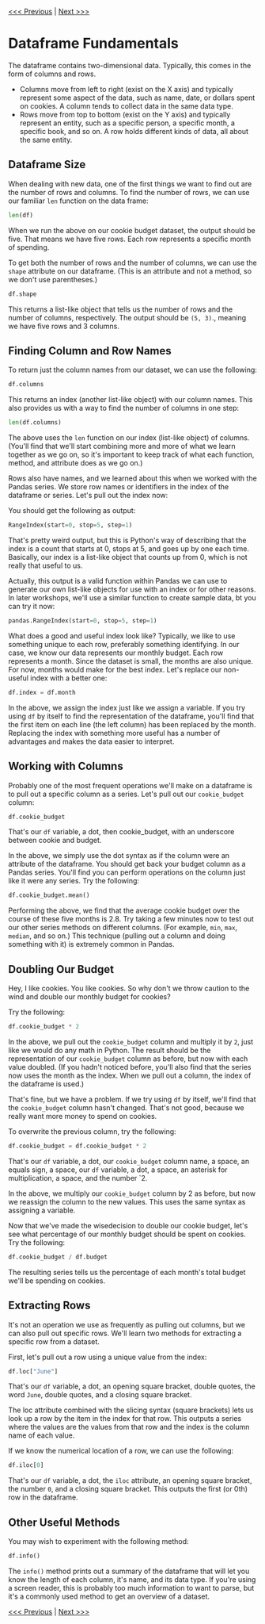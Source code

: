 [<<< Previous](creating_dataframe.md) | [Next >>>](synthesis.md)

# Dataframe Fundamentals

The dataframe contains two-dimensional data. Typically, this comes in the form of columns and rows. 

- Columns move from left to right (exist on the X axis) and typically represent some aspect of the data, such as name, date, or dollars spent on cookies. A column tends to collect data in the same data type.
- Rows move from top to bottom (exist on the Y axis) and typically represent an entity, such as a specific person, a specific month, a specific book, and so on. A row holds different kinds of data, all about the same entity.

## Dataframe Size

When dealing with new data, one of the first things we want to find out are the number of rows and columns. To find the number of rows, we can use our familiar `len` function on the data frame:

```python
len(df)
```

When we run the above on our cookie budget dataset, the output should be five. That means we have five rows. Each row represents a specific month of spending.

To get both the number of rows and the number of columns, we can use the `shape` attribute on our dataframe. (This is an attribute and not a method, so we don't use parentheses.)

```python
df.shape
```

This returns a list-like object that tells us the number of rows and the number of columns, respectively. The output should be `(5, 3)`., meaning we have five rows and 3 columns.

## Finding Column and Row Names

To return just the column names from our dataset, we can use the following:

```python
df.columns
```

This returns an index (another list-like object) with our column names. This also provides us with a way to find the number of columns in one step:

```python
len(df.columns)
```

The above uses the `len` function on our index (list-like object) of columns. (You'll find that we'll start combining more and more of what we learn together as we go on, so it's important to keep track of what each function, method, and attribute does as we go on.)

Rows also have names, and we learned about this when we worked with the Pandas series. We store row names or identifiers in the index of the dataframe or series. Let's pull out the index now:

You should get the following as output:

```python
RangeIndex(start=0, stop=5, step=1)
```

That's pretty weird output, but this is Python's way of describing that the index is a count that starts at 0, stops at 5, and goes up by one each time. Basically, our index is a list-like object that counts up from 0, which is not really that useful to us.

Actually, this output is a valid function within Pandas we can use to generate our own list-like objects for use with an index or for other reasons. In later workshops, we'll use a similar function to create sample data, bt you can try it now:

```python
pandas.RangeIndex(start=0, stop=5, step=1)
```

What does a good and useful index look like? Typically, we like to use something unique to each row, preferably something identifying. In our case, we know our data represents our monthly budget. Each row represents a month. Since the dataset is small, the months are also unique. For now, months would make for the best index. Let's replace our non-useful index with a better one:

```python
df.index = df.month
```

In the above, we assign the index just like we assign a variable. If you try using `df` by itself to find the representation of the dataframe, you'll find that the first item on each line (the left column) has been replaced by the month. Replacing the index with something more useful has a number of advantages and makes the data easier to interpret.

## Working with Columns

Probably one of the most frequent operations we'll make on a dataframe is to pull out a specific column as a series. Let's pull out our `cookie_budget` column:

```python
df.cookie_budget
```

That's our `df` variable, a dot, then cookie_budget, with an underscore between cookie and budget.

In the above, we simply use the dot syntax as if the column were an attribute of the dataframe. You should get back your budget column as a Pandas series. You'll find you can perform operations on the column just like it were any series. Try the following:

```python
df.cookie_budget.mean()
```

Performing the above, we find that the average cookie budget over the course of these five months is 2.8. Try taking a few minutes now to test out our other series methods on different columns. (For example, `min`, `max`, `median`, and so on.) This technique (pulling out a column and doing something with it) is extremely common in Pandas.

## Doubling Our Budget

Hey, I like cookies. You like cookies. So why don't we throw caution to the wind and double our monthly budget for cookies?

Try the following:

```python
df.cookie_budget * 2
```

In the above, we pull out the `cookie_budget` column and multiply it by `2`, just like we would do any math in Python. The result should be the representation of our `cookie_budget` column as before, but now with each value doubled. (If you hadn't noticed before, you'll also find that the series now uses the month as the index. When we pull out a column, the index of the dataframe is used.)

That's fine, but we have a problem. If we try using `df` by itself, we'll find that the `cookie_budget` column hasn't changed. That's not good, because we really want more money to spend on cookies.

To overwrite the previous column, try the following:

```python
df.cookie_budget = df.cookie_budget * 2
```

That's our `df` variable, a dot, our `cookie_budget` column name, a space, an equals sign, a space, our `df` variable, a dot, a space, an asterisk for multiplication, a space, and the number `2.

In the above, we multiply our `cookie_budget` column by 2 as before, but now we reassign the column to the new values. This uses the same syntax as assigning a variable. 

Now that we've made the wisedecision to double our cookie budget, let's see what percentage of our monthly budget should be spent on cookies. Try the following:

```python
df.cookie_budget / df.budget
```
The resulting series tells us the percentage of each month's total budget we'll be spending on cookies.

## Extracting Rows

It's not an operation we use as frequently as pulling out columns, but we can also pull out specific rows. We'll learn two methods for extracting a specific row from a dataset.

First, let's pull out a row using a unique value from the index:

```python
df.loc["June"]
```
That's our `df` variable, a dot, an opening square bracket, double quotes, the word `June`, double quotes, and a closing square bracket.

The loc attribute combined with the slicing syntax (square brackets) lets us look up a row by the item in the index for that row. This outputs a series where the values are the values from that row and the index is the column name of each value.

If we know the numerical location of a row, we can use the following:

```python
df.iloc[0]
```

That's our `df` variable, a dot, the `iloc` attribute, an opening square bracket, the number `0`, and a closing square bracket. This outputs the first (or 0th) row in the dataframe.

## Other Useful Methods

You may wish to experiment with the following method:

```python
df.info()
```

The `info()` method prints out a summary of the dataframe that will let you know the length of each column, it's name, and its data type. If you're using a screen reader, this is probably too much information to want to parse, but it's a commonly used method to get an overview of a dataset.

[<<< Previous](creating_dataframe.md) | [Next >>>](synthesis.md)
